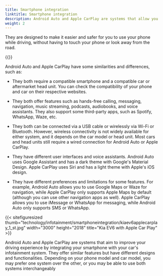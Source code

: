 ```yaml
---
title: Smartphone integration
linktitle: Smartphone integration
description: Android Auto and Apple CarPlay are systems that allow you to connect your smartphone to your car's infotainment system and access some of your phone's features on the car's display.
weight: 2
---
```

<!-- markdownlint-disable MD033 -->

 They are designed to make it easier and safer for you to use your phone while driving, without having to touch your phone or look away from the road.

{{<evkxdisplayaddarticle />}}

Android Auto and Apple CarPlay have some similarities and differences, such as:

- They both require a compatible smartphone and a compatible car or aftermarket head unit. You can check the compatibility of your phone and car on their respective websites.

- They both offer features such as hands-free calling, messaging, navigation, music streaming, podcasts, audiobooks, and voice assistants. They also support some third-party apps, such as Spotify, WhatsApp, Waze, etc.

- They both can be connected via a USB cable or wirelessly via Wi-Fi or Bluetooth. However, wireless connectivity is not widely available for either system, and it depends on the car model or head unit. Most cars and head units still require a wired connection for Android Auto or Apple CarPlay.

- They have different user interfaces and voice assistants. Android Auto uses Google Assistant and has a dark theme with Google's Material Design. Apple CarPlay uses Siri and has a light theme with Apple's iOS design.

- They have different preferences and limitations for some features. For example, Android Auto allows you to use Google Maps or Waze for navigation, while Apple CarPlay only supports Apple Maps by default (although you can use other navigation apps as well). Apple CarPlay allows you to use iMessage or WhatsApp for messaging, while Android Auto only supports SMS or WhatsApp.

{{< sitefiguresized thumb="technology/infotainment/smartphoneintegration/kiaev6applecarplay_1_st.jpg" width="3000" height="2018" title="Kia EV6 with Apple Car Play" >}}

Android Auto and Apple CarPlay are systems that aim to improve your driving experience by integrating your smartphone with your car's infotainment system. They offer similar features but have different designs and functionalities. Depending on your phone model and car model, you may prefer one system over the other, or you may be able to use both systems interchangeably